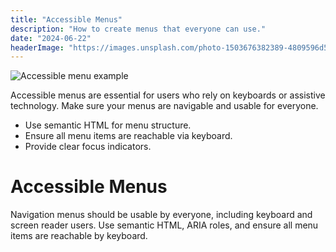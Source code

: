 ```yaml
---
title: "Accessible Menus"
description: "How to create menus that everyone can use."
date: "2024-06-22"
headerImage: "https://images.unsplash.com/photo-1503676382389-4809596d5290?auto=format&fit=crop&w=1200&q=80"
---
```


![Accessible menu example](https://images.unsplash.com/photo-1465101046530-73398c7f28ca?auto=format&fit=crop&w=800&q=80)

Accessible menus are essential for users who rely on keyboards or assistive technology. Make sure your menus are navigable and usable for everyone.

- Use semantic HTML for menu structure.
- Ensure all menu items are reachable via keyboard.
- Provide clear focus indicators.

# Accessible Menus

Navigation menus should be usable by everyone, including keyboard and screen reader users. Use semantic HTML, ARIA roles, and ensure all menu items are reachable by keyboard. 